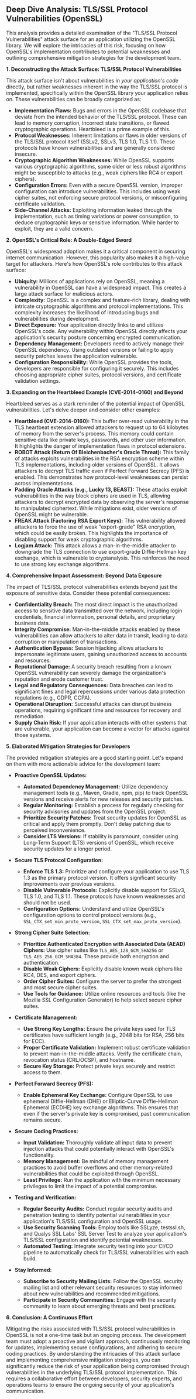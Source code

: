 ## Deep Dive Analysis: TLS/SSL Protocol Vulnerabilities (OpenSSL)

This analysis provides a detailed examination of the "TLS/SSL Protocol Vulnerabilities" attack surface for an application utilizing the OpenSSL library. We will explore the intricacies of this risk, focusing on how OpenSSL's implementation contributes to potential weaknesses and outlining comprehensive mitigation strategies for the development team.

**1. Deconstructing the Attack Surface: TLS/SSL Protocol Vulnerabilities**

This attack surface isn't about vulnerabilities in *your application's code* directly, but rather weaknesses inherent in the way the TLS/SSL protocol is implemented, specifically within the OpenSSL library your application relies on. These vulnerabilities can be broadly categorized as:

* **Implementation Flaws:** Bugs and errors in the OpenSSL codebase that deviate from the intended behavior of the TLS/SSL protocol. These can lead to memory corruption, incorrect state transitions, or flawed cryptographic operations. Heartbleed is a prime example of this.
* **Protocol Weaknesses:** Inherent limitations or flaws in older versions of the TLS/SSL protocol itself (SSLv2, SSLv3, TLS 1.0, TLS 1.1). These protocols have known vulnerabilities and are generally considered insecure.
* **Cryptographic Algorithm Weaknesses:**  While OpenSSL supports various cryptographic algorithms, some older or less robust algorithms might be susceptible to attacks (e.g., weak ciphers like RC4 or export ciphers).
* **Configuration Errors:** Even with a secure OpenSSL version, improper configuration can introduce vulnerabilities. This includes using weak cipher suites, not enforcing secure protocol versions, or misconfiguring certificate validation.
* **Side-Channel Attacks:** Exploiting information leaked through the implementation, such as timing variations or power consumption, to deduce cryptographic keys or sensitive information. While harder to exploit, they are a valid concern.

**2. OpenSSL's Critical Role: A Double-Edged Sword**

OpenSSL's widespread adoption makes it a critical component in securing internet communication. However, this popularity also makes it a high-value target for attackers. Here's how OpenSSL's role contributes to this attack surface:

* **Ubiquity:**  Millions of applications rely on OpenSSL, meaning a vulnerability in OpenSSL can have a widespread impact. This creates a large attack surface for malicious actors.
* **Complexity:** OpenSSL is a complex and feature-rich library, dealing with intricate cryptographic algorithms and protocol implementations. This complexity increases the likelihood of introducing bugs and vulnerabilities during development.
* **Direct Exposure:**  Your application directly links to and utilizes OpenSSL's code. Any vulnerability within OpenSSL directly affects your application's security posture concerning encrypted communication.
* **Dependency Management:**  Developers need to actively manage their OpenSSL dependency. Using outdated versions or failing to apply security patches leaves the application vulnerable.
* **Configuration Responsibility:**  While OpenSSL provides the tools, developers are responsible for configuring it securely. This includes choosing appropriate cipher suites, protocol versions, and certificate validation settings.

**3. Expanding on the Heartbleed Example (CVE-2014-0160) and Beyond**

Heartbleed serves as a stark reminder of the potential impact of OpenSSL vulnerabilities. Let's delve deeper and consider other examples:

* **Heartbleed (CVE-2014-0160):** This buffer over-read vulnerability in the TLS heartbeat extension allowed attackers to request up to 64 kilobytes of memory from the server's process. This memory could contain sensitive data like private keys, passwords, and other user information. It highlights the danger of implementation flaws in protocol extensions.
* **ROBOT Attack (Return Of Bleichenbacher's Oracle Threat):** This family of attacks exploits vulnerabilities in the RSA encryption scheme within TLS implementations, including older versions of OpenSSL. It allows attackers to decrypt TLS traffic even if Perfect Forward Secrecy (PFS) is enabled. This demonstrates how protocol-level weaknesses can persist across implementations.
* **Padding Oracle Attacks (e.g., Lucky 13, BEAST):** These attacks exploit vulnerabilities in the way block ciphers are used in TLS, allowing attackers to decrypt encrypted data by observing the server's response to manipulated ciphertext. While mitigations exist, older versions of OpenSSL might be vulnerable.
* **FREAK Attack (Factoring RSA Export Keys):** This vulnerability allowed attackers to force the use of weak "export-grade" RSA encryption, which could be easily broken. This highlights the importance of disabling support for weak cryptographic algorithms.
* **Logjam Attack:** This attack allows a man-in-the-middle attacker to downgrade the TLS connection to use export-grade Diffie-Hellman key exchange, which is vulnerable to cryptanalysis. This reinforces the need to use strong key exchange algorithms.

**4. Comprehensive Impact Assessment: Beyond Data Exposure**

The impact of TLS/SSL protocol vulnerabilities extends beyond just the exposure of sensitive data. Consider these potential consequences:

* **Confidentiality Breach:**  The most direct impact is the unauthorized access to sensitive data transmitted over the network, including login credentials, financial information, personal details, and proprietary business data.
* **Integrity Compromise:**  Man-in-the-middle attacks enabled by these vulnerabilities can allow attackers to alter data in transit, leading to data corruption or manipulation of transactions.
* **Authentication Bypass:**  Session hijacking allows attackers to impersonate legitimate users, gaining unauthorized access to accounts and resources.
* **Reputational Damage:**  A security breach resulting from a known OpenSSL vulnerability can severely damage the organization's reputation and erode customer trust.
* **Legal and Regulatory Consequences:**  Data breaches can lead to significant fines and legal repercussions under various data protection regulations (e.g., GDPR, CCPA).
* **Operational Disruption:**  Successful attacks can disrupt business operations, requiring significant time and resources for recovery and remediation.
* **Supply Chain Risk:** If your application interacts with other systems that are vulnerable, your application can become a vector for attacks against those systems.

**5. Elaborated Mitigation Strategies for Developers**

The provided mitigation strategies are a good starting point. Let's expand on them with more actionable advice for the development team:

* **Proactive OpenSSL Updates:**
    * **Automated Dependency Management:** Utilize dependency management tools (e.g., Maven, Gradle, npm, pip) to track OpenSSL versions and receive alerts for new releases and security patches.
    * **Regular Monitoring:**  Establish a process for regularly checking for security advisories and updates from the OpenSSL project.
    * **Prioritize Security Patches:** Treat security updates for OpenSSL as critical and apply them promptly. Don't delay patching due to perceived inconvenience.
    * **Consider LTS Versions:**  If stability is paramount, consider using Long-Term Support (LTS) versions of OpenSSL, which receive security updates for a longer period.

* **Secure TLS Protocol Configuration:**
    * **Enforce TLS 1.3:**  Prioritize and configure your application to use TLS 1.3 as the primary protocol version. It offers significant security improvements over previous versions.
    * **Disable Vulnerable Protocols:** Explicitly disable support for SSLv3, TLS 1.0, and TLS 1.1. These protocols have known weaknesses and should not be used.
    * **Configuration Options:** Understand and utilize OpenSSL's configuration options to control protocol versions (e.g., `SSL_CTX_set_min_proto_version`, `SSL_CTX_set_max_proto_version`).

* **Strong Cipher Suite Selection:**
    * **Prioritize Authenticated Encryption with Associated Data (AEAD) Ciphers:**  Use cipher suites like `TLS_AES_128_GCM_SHA256` or `TLS_AES_256_GCM_SHA384`. These provide both encryption and authentication.
    * **Disable Weak Ciphers:**  Explicitly disable known weak ciphers like RC4, DES, and export ciphers.
    * **Order Cipher Suites:** Configure the server to prefer the strongest and most secure cipher suites.
    * **Use Tools for Guidance:** Utilize online resources and tools (like the Mozilla SSL Configuration Generator) to help select secure cipher suites.

* **Certificate Management:**
    * **Use Strong Key Lengths:** Ensure the private keys used for TLS certificates have sufficient length (e.g., 2048 bits for RSA, 256 bits for ECC).
    * **Proper Certificate Validation:** Implement robust certificate validation to prevent man-in-the-middle attacks. Verify the certificate chain, revocation status (CRL/OCSP), and hostname.
    * **Secure Key Storage:** Protect private keys securely and restrict access to them.

* **Perfect Forward Secrecy (PFS):**
    * **Enable Ephemeral Key Exchange:** Configure OpenSSL to use ephemeral Diffie-Hellman (DHE) or Elliptic-Curve Diffie-Hellman Ephemeral (ECDHE) key exchange algorithms. This ensures that even if the server's private key is compromised, past communication remains secure.

* **Secure Coding Practices:**
    * **Input Validation:**  Thoroughly validate all input data to prevent injection attacks that could potentially interact with OpenSSL's functionality.
    * **Memory Management:**  Be mindful of memory management practices to avoid buffer overflows and other memory-related vulnerabilities that could be exploited through OpenSSL.
    * **Least Privilege:**  Run the application with the minimum necessary privileges to limit the impact of a potential compromise.

* **Testing and Verification:**
    * **Regular Security Audits:** Conduct regular security audits and penetration testing to identify potential vulnerabilities in your application's TLS/SSL configuration and OpenSSL usage.
    * **Use Security Scanning Tools:** Employ tools like SSLyze, testssl.sh, and Qualys SSL Labs' SSL Server Test to analyze your application's TLS/SSL configuration and identify potential weaknesses.
    * **Automated Testing:** Integrate security testing into your CI/CD pipeline to automatically check for TLS/SSL vulnerabilities with each build.

* **Stay Informed:**
    * **Subscribe to Security Mailing Lists:**  Follow the OpenSSL security mailing list and other relevant security resources to stay informed about new vulnerabilities and recommended mitigations.
    * **Participate in Security Communities:** Engage with the security community to learn about emerging threats and best practices.

**6. Conclusion: A Continuous Effort**

Mitigating the risks associated with TLS/SSL protocol vulnerabilities in OpenSSL is not a one-time task but an ongoing process. The development team must adopt a proactive and vigilant approach, continuously monitoring for updates, implementing secure configurations, and adhering to secure coding practices. By understanding the intricacies of this attack surface and implementing comprehensive mitigation strategies, you can significantly reduce the risk of your application being compromised through vulnerabilities in the underlying TLS/SSL protocol implementation. This requires a collaborative effort between developers, security experts, and operations teams to ensure the ongoing security of your application's communication.
